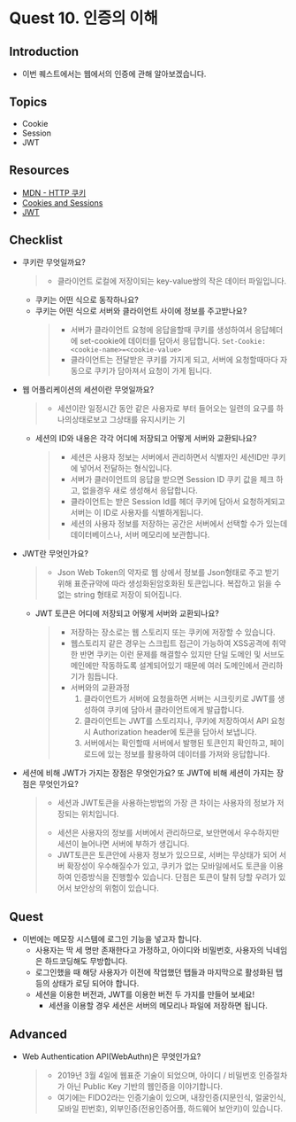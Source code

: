 # Quest 10. 인증의 이해

## Introduction
* 이번 퀘스트에서는 웹에서의 인증에 관해 알아보겠습니다.

## Topics
* Cookie
* Session
* JWT

## Resources
* [MDN - HTTP 쿠키](https://developer.mozilla.org/ko/docs/Web/HTTP/Cookies)
* [Cookies and Sessions](https://web.stanford.edu/~ouster/cgi-bin/cs142-fall10/lecture.php?topic=cookie)
* [JWT](https://jwt.io/)

## Checklist
* 쿠키란 무엇일까요?
  > - 클라이언트 로컬에 저장이되는 key-value쌍의 작은 데이터 파일입니다.
  * 쿠키는 어떤 식으로 동작하나요?
  * 쿠키는 어떤 식으로 서버와 클라이언트 사이에 정보를 주고받나요?
    > - 서버가 클라이언트 요청에 응답을할때 쿠키를 생성하여서 응답헤더에 set-cookie에 데이터를 담아서 응답합니다.
    > `Set-Cookie: <cookie-name>=<cookie-value>`
    > - 클라이언트는 전달받은 쿠키를 가지게 되고, 서버에 요청할때마다 자동으로 쿠키가 담아져서 요청이 가게 됩니다.
* 웹 어플리케이션의 세션이란 무엇일까요?
  > - 세션이란 일정시간 동안 같은 사용자로 부터 들어오는 일련의 요구를 하나의상태로보고 그상태를 유지시키는 기
  * 세션의 ID와 내용은 각각 어디에 저장되고 어떻게 서버와 교환되나요?
    > - 세션은 사용자 정보는 서버에서 관리하면서 식별자인 세션ID만 쿠키에 넣어서 전달하는 형식입니다.
    > - 서버가 클러이언트의 응답을 받으면 Session ID 쿠키 값을 체크 하고, 없을경우 새로 생성해서 응답합니다.
    > - 클라이언트는 받은 Session Id를 헤더 쿠키에 담아서 요청하게되고 서버는 이 ID로 사용자를 식별하게됩니다.
    > - 세션의 사용자 정보를 저장하는 공간은 서버에서 선택할 수가 있는데 데이터베이스나, 서버 메모리에 보관합니다.
* JWT란 무엇인가요?
  > - Json Web Token의 약자로 웹 상에서 정보를 Json형태로 주고 받기 위해 표준규약에 따라 생성화된암호화된 토큰입니다. 복잡하고 읽을 수 없는 string 형태로 저장이 되어집니다.
  * JWT 토큰은 어디에 저장되고 어떻게 서버와 교환되나요?
    > - 저장하는 장소로는 웹 스토리지 또는 쿠키에 저장할 수 있습니다.
    > - 웹스토리지 같은 경우는 스크립트 접근이 가능하여 XSS공격에 취약한 반면 쿠키는 이런 문제를 해결할수 있지만 단일 도메인 및 서브도메인에만 작동하도록 설계되어있기 때문에 여러 도메인에서 관리하기가 힘듭니다.
    > - 서버와의 교환과정
    >   1. 클라이언트가 서버에 요청을하면 서버는 시크릿키로 JWT를 생성하여 쿠키에 담아서 클라이언트에게 발급합니다.
    >   2. 클라이언트는 JWT를 스토리지나, 쿠키에 저장하여서 API 요청시 Authorization header에 토큰을 담아서 보냅니다.
    >   3. 서버에서는 확인할때 서버에서 발행된 토큰인지 확인하고, 페이로드에 있는 정보를 활용하여 데이터를 가져와 응답합니다.

* 세션에 비해 JWT가 가지는 장점은 무엇인가요? 또 JWT에 비해 세션이 가지는 장점은 무엇인가요?
  > * 세션과 JWT토큰을 사용하는방법의 가장 큰 차이는 사용자의 정보가 저장되는 위치입니다.
  > - 세션은 사용자의 정보를 서버에서 관리하므로, 보안면에서 우수하지만 세션이 늘어나면 서버에 부하가 생깁니다.
  > - JWT토큰은 토큰안에 사용자 정보가 있으므로, 서버는 무상태가 되어 서버 확장성이 우수해질수가 있고, 쿠키가 없는 모바일에서도 토큰을 이용하여 인증방식을 진행할수 있습니다. 단점은 토큰이 탈취 당할 우려가 있어서 보안상의 위험이 있습니다.
## Quest
* 이번에는 메모장 시스템에 로그인 기능을 넣고자 합니다.
  * 사용자는 딱 세 명만 존재한다고 가정하고, 아이디와 비밀번호, 사용자의 닉네임은 하드코딩해도 무방합니다.
  * 로그인했을 때 해당 사용자가 이전에 작업했던 탭들과 마지막으로 활성화된 탭 등의 상태가 로딩 되어야 합니다.
  * 세션을 이용한 버전과, JWT를 이용한 버전 두 가지를 만들어 보세요!
    * 세션을 이용할 경우 세션은 서버의 메모리나 파일에 저장하면 됩니다.

## Advanced
* Web Authentication API(WebAuthn)은 무엇인가요?
  > - 2019년 3월 4일에 웹표준 기술이 되었으며, 아이디 / 비밀번호 인증절차가 아닌 Public Key 기반의 웹인증을 이야기합니다.
  > - 여기에는 FIDO2라는 인증기술이 있으며, 내장인증(지문인식, 얼굴인식, 모바일 핀번호), 외부인증(전용인증어플, 하드웨어 보안키)이 있습니다.
